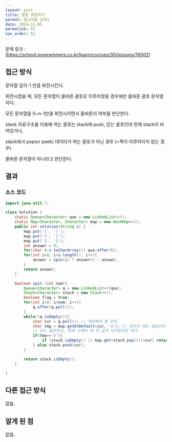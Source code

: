 ```yaml
---
layout: post
title: 괄호 회전하기
parent: 알고리즘 공부2
date: 2024-11-05
permalink: 51
nav_order: 51
---
```


문제 링크 : [https://school.programmers.co.kr/learn/courses/30/lessons/76502]

## 접근 방식

문자열 길이-1 만큼 회전시킨다.

회전시켰을 때, 모든 문자열이 올바른 괄호로 이루어졌을 경우에만 올바른 괄호 문자열이다.

모든 문자열을 0~n-1만큼 회전시키면서 올바른지 여부를 판단한다.

stack 자료구조를 이용해 여는 괄호는 stack에 push, 닫는 괄호인데 현재 stack이 비어있거나,

stack에서 pop(or peek) 데이터가 여는 괄호가 아닌 경우 (=짝이 이루어지지 않는 경우)

올바른 문자열이 아니라고 판단한다.

## 결과

### 소스 코드

```java
import java.util.*;

class Solution {
    static Queue<Character> que = new LinkedList<>();
    static Map<Character, Character> map = new HashMap<>();
    public int solution(String s) {
        map.put('(', ')');
        map.put('[', ']');
        map.put('{', '}');
        int answer = 0;
        for(char t:s.toCharArray()) que.offer(t);
        for(int i=0; i<s.length(); i++){
            answer = spin(i) ? answer+1 : answer;
        }
        return answer;
    }

    boolean spin (int num){
        Queue<Character> q = new LinkedList<>(que);
        Stack<Character> stack = new Stack<>();
        boolean flag = true;
        for(int i=0; i<num; i++){
            q.offer(q.poll());
        }
        while(!q.isEmpty()){
            char cur = q.poll(); // 처리해야 할 문자
            char tmp = map.getOrDefault(cur, 'x'); // 문자가 여는 괄호인지 닫는 괄호인지
            // 닫는 괄호면서, 현재 스택의 맨 뒤 값과 대치된다면 제거
            if(tmp=='x'){
                if (stack.isEmpty() || map.get(stack.pop())!=cur) return false;
            } else stack.push(cur);
        }

        return stack.isEmpty();
    }

}
```

## 다른 접근 방식

없음.

## 알게 된 점

없음.

[https://school.programmers.co.kr/learn/courses/30/lessons/76502]: https://school.programmers.co.kr/learn/courses/30/lessons/76502
